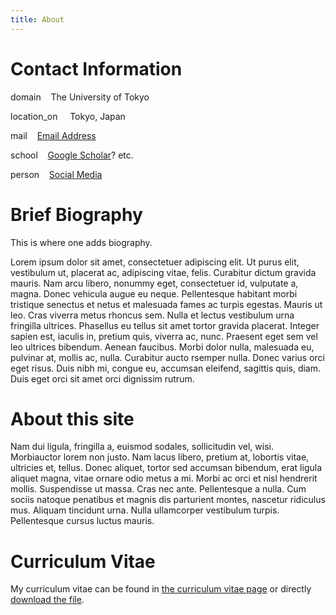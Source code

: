```yaml
---
title: About
---
```


# Contact Information

<p><span class="material-symbols-outlined">domain</span>&nbsp;&nbsp;&nbsp;&nbsp;The University of Tokyo</p>

<p><span class="material-symbols-outlined">location_on
</span>&nbsp;&nbsp;&nbsp;&nbsp;Tokyo, Japan</p>

<p><span class="material-symbols-outlined">mail</span></span>&nbsp;&nbsp;&nbsp;&nbsp;<a href="mailto:none@example.org">Email Address</a></p>

<p><span class="material-symbols-outlined">school</span>&nbsp;&nbsp;&nbsp;&nbsp;<a href="https://scholar.google.com/citations?user=">Google Scholar</a>? etc.</p>

<p><span class="material-symbols-outlined">person</span>&nbsp;&nbsp;&nbsp;&nbsp;<a href="https://x.com/">Social Media</a></p>

# Brief Biography

This is where one adds biography.

Lorem ipsum dolor sit amet, consectetuer adipiscing elit. Ut purus elit, vestibulum ut, placerat ac, adipiscing vitae, felis. Curabitur dictum gravida mauris. Nam arcu libero, nonummy eget, consectetuer id, vulputate a, magna. Donec vehicula augue eu neque. Pellentesque habitant morbi tristique senectus et netus et malesuada fames ac turpis egestas. Mauris ut leo. Cras viverra metus rhoncus sem. Nulla et lectus vestibulum urna fringilla ultrices. Phasellus eu tellus sit amet tortor gravida placerat. Integer sapien est, iaculis in, pretium quis, viverra ac, nunc. Praesent eget sem vel leo ultrices bibendum. Aenean faucibus.
Morbi dolor nulla, malesuada eu, pulvinar at, mollis ac, nulla. Curabitur aucto rsemper nulla. Donec varius orci eget risus. Duis nibh mi, congue eu, accumsan eleifend, sagittis quis, diam. Duis eget orci sit amet orci dignissim rutrum. 

# About this site

Nam dui ligula, fringilla a, euismod sodales, sollicitudin vel, wisi. Morbiauctor lorem non justo. Nam lacus libero, pretium at, lobortis vitae, ultricies et, tellus. Donec aliquet, tortor sed accumsan bibendum, erat ligula aliquet magna, vitae ornare odio metus a mi. Morbi ac orci et nisl hendrerit mollis. Suspendisse ut massa. Cras nec ante. Pellentesque a nulla. Cum sociis natoque penatibus et magnis dis parturient montes, nascetur ridiculus mus. Aliquam tincidunt urna. Nulla ullamcorper vestibulum turpis. Pellentesque cursus luctus mauris.

# Curriculum Vitae

My curriculum vitae can be found in [the curriculum vitae page](../cv/) or directly [download the file](download_link).

